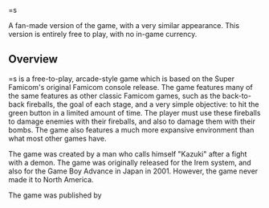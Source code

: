 =s

A fan-made version of the game, with a very similar appearance. This version is entirely free to play, with no in-game currency.

## Overview

=s is a free-to-play, arcade-style game which is based on the Super Famicom's original Famicom console release. The game features many of the same features as other classic Famicom games, such as the back-to-back fireballs, the goal of each stage, and a very simple objective: to hit the green button in a limited amount of time. The player must use these fireballs to damage enemies with their fireballs, and also to damage them with their bombs. The game also features a much more expansive environment than what most other games have.

The game was created by a man who calls himself "Kazuki" after a fight with a demon. The game was originally released for the Irem system, and also for the Game Boy Advance in Japan in 2001. However, the game never made it to North America.

The game was published by